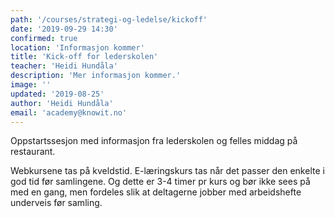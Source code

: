 ```yaml
---
path: '/courses/strategi-og-ledelse/kickoff'
date: '2019-09-29 14:30'
confirmed: true
location: 'Informasjon kommer'
title: 'Kick-off for lederskolen'
teacher: 'Heidi Hundåla'
description: 'Mer informasjon kommer.'
image: ''
updated: '2019-08-25'
author: 'Heidi Hundåla'
email: 'academy@knowit.no'
---
```


Oppstartssesjon med informasjon fra lederskolen og felles middag på
restaurant.

Webkursene tas på kveldstid. E-læringskurs tas når det passer den enkelte i
god tid før samlingene. Og dette er 3-4 timer pr kurs og bør ikke sees på med
en gang, men fordeles slik at deltagerne jobber med arbeidshefte underveis før
samling.​
